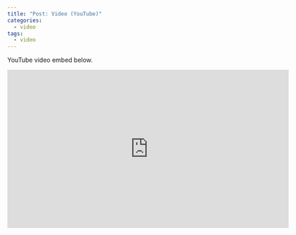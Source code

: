 ```yaml
---
title: "Post: Video (YouTube)"
categories:
  - video
tags:
  - video
---
```


YouTube video embed below.

<iframe width="640" height="360" src="https://www.youtube.com/embed/3MqYE2UuN24" frameborder="0" allowfullscreen></iframe>

